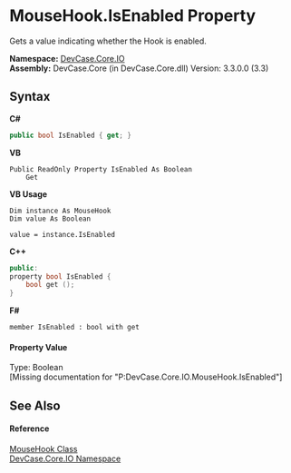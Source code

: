 # MouseHook.IsEnabled Property 
 

Gets a value indicating whether the Hook is enabled.

**Namespace:**&nbsp;<a href="N_DevCase_Core_IO">DevCase.Core.IO</a><br />**Assembly:**&nbsp;DevCase.Core (in DevCase.Core.dll) Version: 3.3.0.0 (3.3)

## Syntax

**C#**<br />
``` C#
public bool IsEnabled { get; }
```

**VB**<br />
``` VB
Public ReadOnly Property IsEnabled As Boolean
	Get
```

**VB Usage**<br />
``` VB Usage
Dim instance As MouseHook
Dim value As Boolean

value = instance.IsEnabled

```

**C++**<br />
``` C++
public:
property bool IsEnabled {
	bool get ();
}
```

**F#**<br />
``` F#
member IsEnabled : bool with get

```


#### Property Value
Type: Boolean<br />\[Missing <value> documentation for "P:DevCase.Core.IO.MouseHook.IsEnabled"\]

## See Also


#### Reference
<a href="T_DevCase_Core_IO_MouseHook">MouseHook Class</a><br /><a href="N_DevCase_Core_IO">DevCase.Core.IO Namespace</a><br />